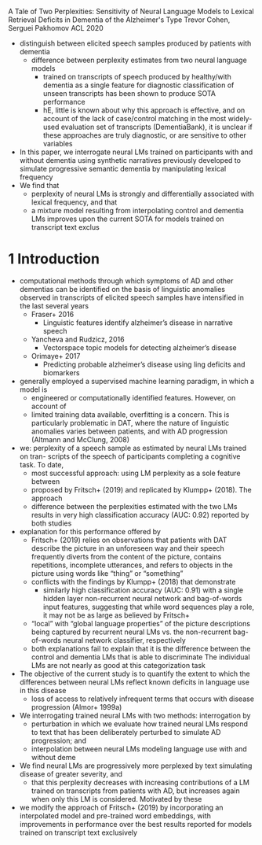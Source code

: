 A Tale of Two Perplexities: Sensitivity of Neural Language Models to
  Lexical Retrieval Deficits in Dementia of the Alzheimer's Type
Trevor Cohen, Serguei Pakhomov
ACL 2020

* distinguish between elicited speech samples produced by patients with dementia
  * difference between perplexity estimates from two neural language models
    * trained on transcripts of speech produced by healthy/with dementia as a
      single feature for diagnostic classification of unseen transcripts has
      been shown to produce SOTA performance
    * hE, little is known about why this approach is effective, and on account
      of the lack of case/control matching in the most widely-used evaluation
      set of transcripts (DementiaBank), it is unclear if these approaches are
      truly diagnostic, or are sensitive to other variables
* In this paper, we interrogate neural LMs 
  trained on participants with and without dementia
  using synthetic narratives previously developed to simulate progressive
  semantic dementia by manipulating lexical frequency
* We find that
  * perplexity of neural LMs is strongly and differentially associated with
    lexical frequency, and that
  * a mixture model resulting from interpolating control and dementia LMs
    improves upon the current SOTA for models trained on transcript text exclus

# 1 Introduction

* computational methods through which symptoms of AD and other dementias can
  be identified on the basis of linguistic anomalies observed in transcripts of
  elicited speech samples have intensified in the last several years
  * Fraser+ 2016
    * Linguistic features identify alzheimer’s disease in narrative speech
  * Yancheva and Rudzicz, 2016
    * Vectorspace topic models for detecting alzheimer’s disease
  * Orimaye+ 2017
    * Predicting probable alzheimer’s disease using ling deficits and biomarkers
* generally employed a supervised machine learning paradigm, in which a model is
  * engineered or computationally identified features. However, on account of
  * limited training data available, overfitting is a concern. This is
    particularly problematic in DAT, where the nature of linguistic
    anomalies varies between patients, and with AD progression (Altmann and
    McClung, 2008)
* we: perplexity of a speech sample as estimated by neural LMs trained on tran-
  scripts of the speech of participants completing a cognitive task. To date,
  * most successful approach: using LM perplexity as a sole feature between
  * proposed by Fritsch+ (2019) and replicated by Klumpp+ (2018). The approach
  * difference between the perplexities estimated with the two LMs results in
    very high classification accuracy (AUC: 0.92) reported by both studies
* explanation for this performance offered by
  * Fritsch+ (2019) relies on observations that patients with DAT describe the
    picture in an unforeseen way and their speech frequently diverts from the
    content of the picture, contains repetitions, incomplete utterances, and
    refers to objects in the picture using words like “thing” or “something”
  * conflicts with the findings by Klumpp+ (2018) that demonstrate 
    * similarly high classification accuracy (AUC: 0.91) 
      with a single hidden layer non-recurrent neural network and 
      bag-of-words input features, suggesting that while 
      word sequences play a role, it may not be as large as believed by Fritsch+
  * “local” with “global language properties” of the picture descriptions being
    captured by recurrent neural LMs vs. the non-recurrent bag-of-words neural
    network classifier, respectively
  * both explanations fail to explain that it is the difference between the
    control and dementia LMs that is able to discriminate 
  The individual LMs are not nearly as good at this categorization task
* The objective of the current study is to quantify the extent to which the
  differences between neural LMs reflect known deficits in language use in this
  disease
  * loss of access to relatively infrequent terms that occurs with disease
    progression (Almor+ 1999a)
* We interrogating trained neural LMs with two methods: interrogation by
  * perturbation in which we evaluate how trained neural LMs respond to text
    that has been deliberately perturbed to simulate AD progression; and
  * interpolation between neural LMs modeling language use with and without deme
* We find neural LMs are progressively more perplexed by text simulating disease
  of greater severity, and 
  * that this perplexity 
    decreases with increasing contributions of a LM trained on transcripts from
    patients with AD, but 
    increases again when only this LM is considered.  Motivated by these
* we modify the approach of Fritsch+ (2019) by incorporating an interpolated
  model and pre-trained word embeddings, with improvements in performance over
  the best results reported for models trained on transcript text exclusively
